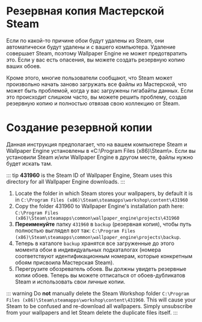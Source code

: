 # Резервная копия Мастерской Steam

Если по какой-то причине обои будут удалены из Steam, они автоматически будут удалены и с вашего компьютера. Удаление совершает Steam, поэтому Wallpaper Engine не может предотвратить это. Если у вас есть опасения, вы можете создать резервную копию ваших обоев.

Кроме этого, многие пользователи сообщают, что Steam может произвольно начать заново загружать все файлы из Мастерской, что может быть проблемой, когда у вас загружены гигабайты данных. Если это происходит слишком часто, вы можете решить проблему, создав резервную копию и полностью отвязав свою коллекцию от Steam.

# Создание резервной копии

Данная инструкция предполагает, что на вашем компьютере Steam и Wallpaper Engine установлены в «C:\Program Files (x86)\Steam\». Если вы установили Steam и/или Wallpaper Engine в другом месте, файлы нужно будет искать там.

::: tip
**431960** is the Steam ID of Wallpaper Engine, Steam uses this directory for all Wallpaper Engine downloads.
:::

1. Locate the folder in which Steam stores your wallpapers, by default it is in `C:\Program Files (x86)\Steam\steamapps\workshop\content\431960`
2. Copy the folder 431960 to Wallpaper Engine's installation path here: `C:\Program Files (x86)\Steam\steamapps\common\wallpaper_engine\projects\431960`
3. **Переименуйте** папку `431960` в `backup` (резервная копия), чтобы путь полностью выглядел вот так: `C:\Program Files (x86)\Steam\steamapps\common\wallpaper_engine\projects\backup`.
4. Теперь в каталоге `backup` хранятся все загруженные до этого момента обои в индивидуальных подкаталогах (номера соответствуют идентификационным номерам, которые конкретным обоям присвоила Мастерская Steam).
5. Перегрузите обозреватель обоев. Вы должны увидеть резервные копии обоев. Теперь вы можете отписаться от обоев-дубликатов Steam и использовать свои личные копии.

::: warning
Do **not** manually delete the Steam Workshop folder `C:\Program Files (x86)\Steam\steamapps\workshop\content\431960`. This will cause your Steam to be confused and re-download all wallpapers. Simply unsubscribe from your wallpapers and let Steam delete the duplicate files itself.
:::